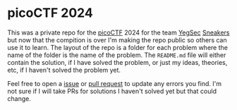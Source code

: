 # picoCTF 2024 #

This was a private repo for the [picoCTF](https://picoctf.org/) 2024 for the team [YegSec](https://www.yegsec.ca/) [Sneakers](https://www.youtube.com/watch?v=G_XRqJV2zdk) but now that the compition is over I'm making the repo public so others can use it to learn.  The layout of the repo is a folder for each problem where the name of the folder is the name of the problem.  The `README.md` file will either contain the solution, if I have solved the problem, or just my ideas, theories, etc, if I haven't solved the problem yet.

Feel free to open a [issue](https://github.com/mrbiggred/picoCTF2024/issues) or [pull request](https://github.com/mrbiggred/picoCTF2024/pulls) to update any errors you find.  I'm not sure if I will take PRs for solutions I haven't solved yet but that could change.
